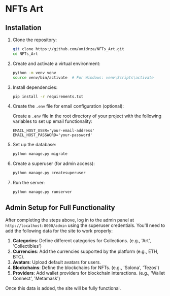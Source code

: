 # NFTs Art

## Installation

1. Clone the repository:

    ```bash
    git clone https://github.com/umidrza/NFTs_Art.git
    cd NFTs_Art
    ```

2. Create and activate a virtual environment:

    ```bash
    python -m venv venv
    source venv/bin/activate  # For Windows: venv\Scripts\activate
    ```

3. Install dependencies:

    ```bash
    pip install -r requirements.txt
    ```

4. Create the `.env` file for email configuration (optional):

    Create a `.env` file in the root directory of your project with the following variables to set up email functionality:

    ```plaintext
    EMAIL_HOST_USER='your-email-address'
    EMAIL_HOST_PASSWORD='your-password'
    ```

5. Set up the database:

    ```bash
    python manage.py migrate
    ```

6. Create a superuser (for admin access):

    ```bash
    python manage.py createsuperuser
    ```

7. Run the server:

    ```bash
    python manage.py runserver
    ```

## Admin Setup for Full Functionality

After completing the steps above, log in to the admin panel at `http://localhost:8000/admin` using the superuser credentials. You'll need to add the following data for the site to work properly:

1. **Categories**: Define different categories for Collections. (e.g., 'Art', 'Collectibles')
2. **Currencies**: Add the currencies supported by the platform (e.g., ETH, BTC).
3. **Avatars**: Upload default avatars for users.
4. **Blockchains**: Define the blockchains for NFTs. (e.g., 'Solona', 'Tezos')
5. **Providers**: Add wallet providers for blockchain interactions. (e.g., 'Wallet Connect', 'Metamask')

Once this data is added, the site will be fully functional.
